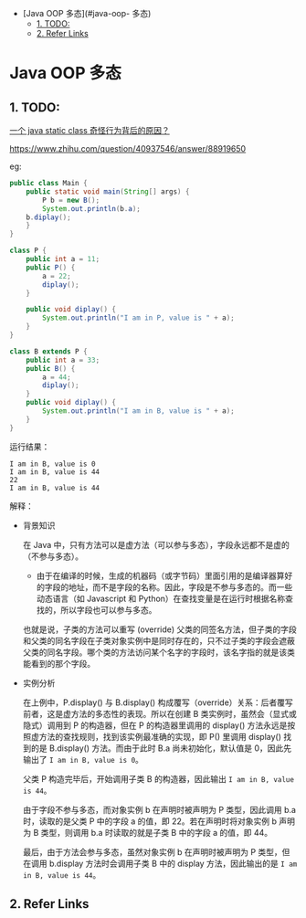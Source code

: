 - [Java OOP 多态](#java-oop- 多态)
  - [1. TODO:](#1-todo)
  - [2. Refer Links](#2-refer-links)

# Java OOP 多态

## 1. TODO:

[一个 java static class 奇怪行为背后的原因？](https://www.zhihu.com/question/41924954)

https://www.zhihu.com/question/40937546/answer/88919650

eg:
```java
public class Main {
	public static void main(String[] args) {
		P b = new B();
		System.out.println(b.a);
    b.diplay();
	}
}

class P {
	public int a = 11;
	public P() {
		a = 22;
		diplay();
	}

	public void diplay() {
		System.out.println("I am in P, value is " + a);
	}
}

class B extends P {
	public int a = 33;
	public B() {
		a = 44;
		diplay();
	}
	public void diplay() {
		System.out.println("I am in B, value is " + a);
	}
}
```
运行结果：
```
I am in B, value is 0
I am in B, value is 44
22
I am in B, value is 44
```

解释：
- 背景知识
  
  在 Java 中，只有方法可以是虚方法（可以参与多态），字段永远都不是虚的（不参与多态）。
  - 由于在编译的时候，生成的机器码（或字节码）里面引用的是编译器算好的字段的地址，而不是字段的名称。因此，字段是不参与多态的。而一些动态语言（如 Javascript 和 Python）在查找变量是在运行时根据名称查找的，所以字段也可以参与多态。
  
  也就是说，子类的方法可以重写 (override) 父类的同签名方法，但子类的字段和父类的同名字段在子类对象实例中是同时存在的，只不过子类的字段会遮蔽父类的同名字段。哪个类的方法访问某个名字的字段时，该名字指的就是该类能看到的那个字段。

- 实例分析
  
  在上例中，P.display() 与 B.display() 构成覆写（override）关系：后者覆写前者，这是虚方法的多态性的表现。所以在创建 B 类实例时，虽然会（显式或隐式）调用到 P 的构造器，但在 P 的构造器里调用的 display() 方法永远是按照虚方法的查找规则，找到该实例最准确的实现，即 P() 里调用 display() 找到的是 B.display() 方法。而由于此时 B.a 尚未初始化，默认值是 0，因此先输出了 `I am in B, value is 0`。

  父类 P 构造完毕后，开始调用子类 B 的构造器，因此输出 `I am in B, value is 44`。

  由于字段不参与多态，而对象实例 b 在声明时被声明为 P 类型，因此调用 b.a 时，读取的是父类 P 中的字段 a 的值，即 22。若在声明时将对象实例 b 声明为 B 类型，则调用 b.a 时读取的就是子类 B 中的字段 a 的值，即 44。

  最后，由于方法会参与多态，虽然对象实例 b 在声明时被声明为 P 类型，但在调用 b.display 方法时会调用子类 B 中的 display 方法，因此输出的是 `I am in B, value is 44`。

## 2. Refer Links
